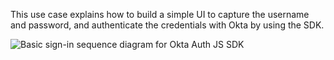 This use case explains how to build a simple UI to capture the username and password, and authenticate the credentials with Okta by using the SDK.

<div class="full">

![Basic sign-in sequence diagram for Okta Auth JS SDK](/img/oie-embedded-sdk/oie-embedded-sdk-use-case-simple-sign-on-seq-nodejs.png)

</div>
